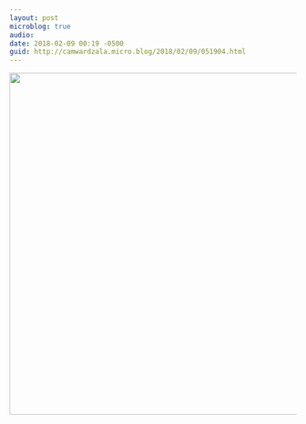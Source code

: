 ```yaml
---
layout: post
microblog: true
audio: 
date: 2018-02-09 00:19 -0500
guid: http://camwardzala.micro.blog/2018/02/09/051904.html
---
```



<img src="http://www.camwardzala.com/uploads/2018/756e2e7b79.jpg" width="600" height="600" />
